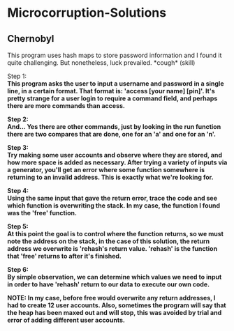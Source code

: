 Microcorruption-Solutions
==========================

Chernobyl
--------------------------

This program uses hash maps to store password information and I found it quite challenging. But nonetheless, luck prevailed. \*cough\* (skill)

Step 1: <b><br>
This program asks the user to input a username and password in a single line, in a certain format. That format is: 'access [your name] [pin]'. It's pretty strange for a user login to require a command field, and perhaps there are more commands than access.

Step 2: <b><br>
And... Yes there are other commands, just by looking in the run function there are two compares that are done, one for an 'a' and one for an 'n'. 

Step 3: <b><br>
Try making some user accounts and observe where they are stored, and how more space is added as necessary. After trying a variety of inputs via a generator, you'll get an error where some function somewhere is returning to an invalid address. This is exactly what we're looking for.

Step 4: <b><br>
Using the same input that gave the return error, trace the code and see which function is overwriting the stack. In my case, the function I found was the 'free' function. 

Step 5: <b><br>
At this point the goal is to control where the function returns, so we must note the address on the stack, in the case of this solution, the return address we overwrite is 'rehash's return value. 'rehash' is the function that 'free' returns to after it's finished.

Step 6: <b><br>
By simple observation, we can determine which values we need to input in order to have 'rehash' return to our data to execute our own code.

NOTE:
In my case, before free would overwrite any return addresses, I had to create 12 user accounts. Also, sometimes the program will say that the heap has been maxed out and will stop, this was avoided by trial and error of adding different user accounts.





